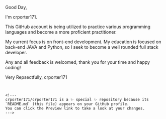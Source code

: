 Good Day,

  I'm crporter171.
  
  This GitHub account is being utilized to practice various
  programming languages and become a more proficient practitioner.
  
  My current focus is on front-end development. My education is 
  focused on back-end JAVA and Python, so I seek to become a 
  well rounded full stack developer.
  
  Any and all feedback is welcomed, thank you for your time
  and happy coding!
  
Very Repsectfully,
crporter171
~~~~~~~~~~~~~~~~~~~~~~~~~~~~~~~~~~~~~~~~~~~~~~~~~~~~~~~~~~~~~~~~~~~


<!---
crporter171/crporter171 is a ✨ special ✨ repository because its `README.md` (this file) appears on your GitHub profile.
You can click the Preview link to take a look at your changes.
--->
